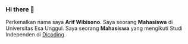 ### Hi there 👋

<!--
**arifwibiii/arifwibiii** is a ✨ _special_ ✨ repository because its `README.md` (this file) appears on your GitHub profile.

Here are some ideas to get you started:

- 🔭 I’m currently working on ...
- 🌱 I’m currently learning ...
- 👯 I’m looking to collaborate on ...
- 🤔 I’m looking for help with ...
- 💬 Ask me about ...
- 📫 How to reach me: ...
- 😄 Pronouns: ...
- ⚡ Fun fact: ...
-->

Perkenalkan nama saya **Arif Wibisono**.
Saya seorang **Mahasiswa** di Universitas Esa Unggul.
Saya seorang **Mahasiswa** yang mengikuti Studi Independen di [Dicoding](https://www.dicoding.com/).
